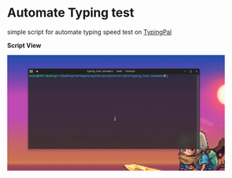 # Automate Typing test
simple script for automate typing speed test on [TypingPal](https://www.typingpal.com/en/typing-test)

**Script View**

![screenrecord_01](/pictures/screenrecord_01.gif)
